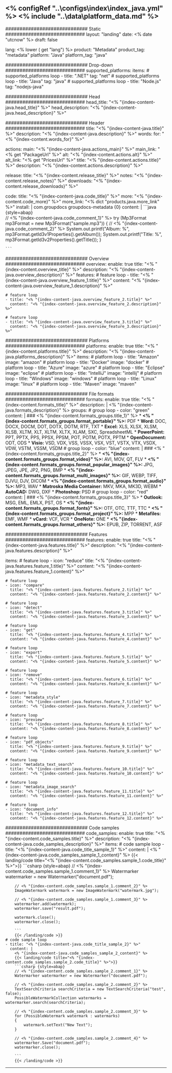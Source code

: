<% configRef "..\\configs\\index\\index_java.yml" %>
<% include "..\\data\\platform_data.md" %>
---
############################# Static ############################
layout: "landing"
date: <% date "utcnow" %>
draft: false

lang: <% lower ( get "lang") %>
product: "Metadata"
product_tag: "metadata"
platform: "Java"
platform_tag: "java"

############################# Drop-down ############################
supported_platforms:
  items:
    # supported_platforms loop
    - title: ".NET"
      tag: "net"
    # supported_platforms loop
    - title: "Java"
      tag: "java"
    # supported_platforms loop
    - title: "Node.js"
      tag: "nodejs-java"

############################# Head ############################
head_title: "<% "{index-content-java.head_title}" %>"
head_description: "<% "{index-content-java.head_description}" %>"

############################# Header ############################
title: "<% "{index-content-java.title}" %>"
description: "<% "{index-content-java.description}" %>"
words:
  for: "<% "{index-content.words_for}" %>"

actions:
  main: "<% "{index-content-java.actions_main}" %>"
  main_link: "<% get "PackageUrl" %>"
  alt: "<% "{index-content.actions.alt}" %>"
  alt_link: "<% get "PricesUrl" %>"
  title: "<% "{index-content.actions.title}" %>"
  description: "<% "{index-content.actions.description}" %>"

release:
  title: "<% "{index-content.release_title}" %>"
  notes: "<% "{index-content.release_notes}" %>"
  downloads: "<% "{index-content.release_downloads}" %>"

code:
  title: "<% "{index-content-java.code_title}" %>"
  more: "<% "{index-content.code_more}" %>"
  more_link: "<% dict "products.java.more_link" %>"
  install: |
    <dependency>
      <groupId>com.groupdocs</groupId>
      <artifactId>groupdocs-metadata</artifactId>
      <version>{0}</version>
    </dependency>
  content: |
    ```java {style=abap}  
    // <% "{index-content-java.code_comment_1}" %>
    try (Mp3Format mp3Format = new Mp3Format("sample.mp3")) 
    {
      // <% "{index-content-java.code_comment_2}" %>
      System.out.printf("Album: %", 
        mp3Format.getId3v1Properties().getAlbum());
      System.out.printf("Title: %", 
        mp3Format.getId3v2Properties().getTitle());
    }
      
    ```

############################# Overview ############################
overview:
  enable: true
  title: "<% "{index-content.overview_title}" %>"
  description: "<% "{index-content-java.overview_description}" %>"
  features:
    # feature loop
    - title: "<% "{index-content-java.overview_feature_1.title}" %>"
      content: "<% "{index-content-java.overview_feature_1.description}" %>"

    # feature loop
    - title: "<% "{index-content-java.overview_feature_2.title}" %>"
      content: "<% "{index-content-java.overview_feature_2.description}" %>"

    # feature loop
    - title: "<% "{index-content-java.overview_feature_3.title}" %>"
      content: "<% "{index-content-java.overview_feature_3.description}" %>"

############################# Platforms ############################
platforms:
  enable: true
  title: "<% "{index-content.platforms.title}" %>"
  description: "<% "{index-content-java.platforms_description}" %>"
  items:
    # platform loop
    - title: "Amazon"
      image: "amazon"
    # platform loop
    - title: "Docker"
      image: "docker"
    # platform loop
    - title: "Azure"
      image: "azure"
    # platform loop
    - title: "Eclipse"
      image: "eclipse"
    # platform loop
    - title: "IntelliJ"
      image: "intellij"
    # platform loop
    - title: "Windows"
      image: "windows"
    # platform loop
    - title: "Linux"
      image: "linux"
    # platform loop
    - title: "Maven"
      image: "maven"

############################# File formats ############################
formats:
  enable: true
  title: "<% "{index-content.formats_title}" %>"
  description: |
    <% "{index-content-java.formats_description}" %>
  groups:
    # group loop
    - color: "green"
      content: |
        ### <% "{index-content.formats_groups.title_1}" %>
        * **<% "{index-content.formats_groups.format_portable}" %>:** PDF 
        * **Word:** DOC, DOCX, DOCM, DOT, DOTX, DOTM, RTF, TXT
        * **Excel:** XLS, XLSX, XLSM, XLSB, XLTM, XLT, XLTM, XLTX, XLAM, SXC, SpreadsheetML
        * **PowerPoint:** PPT, PPTX, PPS, PPSX, PPSM, POT, POTM, POTX, PPTM
        * **OpenDocument:** ODT, ODS
        * **Visio:** VSD, VDX, VSS, VSSX, VSX, VST, VSTX, VTX, VSDX, VDW, VSTM, VSSM, VSDM
    # group loop
    - color: "blue"
      content: |
        ### <% "{index-content.formats_groups.title_2}" %>
        * **<% "{index-content.formats_groups.format_video}" %>:** AVI, MOV, QT, FLV
        * **<% "{index-content.formats_groups.format_popular_images}" %>:** JPG, JPEG, JPE, JP2, PNG, BMP
        * **<% "{index-content.formats_groups.format_multi_images}" %>:** GIF, WEBP, TIFF, DJVU, DJV, DICOM
        * **<% "{index-content.formats_groups.format_audio}" %>:** MP3, WAV
        * **Matroska Media Container:** MKV, MKA, MK3D, WEBM
        * **AutoCAD:** DWG, DXF
        * **Photoshop:** PSD
      # group loop
    - color: "red"
      content: |
        ### <% "{index-content.formats_groups.title_3}" %>
        * **Outlook:** MSG, EML, EMLX, PST, OS
        * **<% "{index-content.formats_groups.format_fonts}" %>:** OTF, OTC, TTF, TTC
        * **<% "{index-content.formats_groups.format_project}" %>:** MPP
        * **Metafiles:** EMF, WMF
        * **vCard:** VCF, VCR
        * **OneNote:** ONE
        * **<% "{index-content.formats_groups.format_others}" %>:** EPUB, ZIP, TORRENT, ASF

############################# Features ############################
features:
  enable: true
  title: "<% "{index-content-java.features.title}" %>"
  description: "<% "{index-content-java.features.description}" %>"

  items:
    # feature loop
    - icon: "reduce"
      title: "<% "{index-content-java.features.feature_1.title}" %>"
      content: "<% "{index-content-java.features.feature_1.content}" %>"

    # feature loop
    - icon: "compare"
      title: "<% "{index-content-java.features.feature_2.title}" %>"
      content: "<% "{index-content-java.features.feature_2.content}" %>"

    # feature loop
    - icon: "detect"
      title: "<% "{index-content-java.features.feature_3.title}" %>"
      content: "<% "{index-content-java.features.feature_3.content}" %>"

    # feature loop
    - icon: "get"
      title: "<% "{index-content-java.features.feature_4.title}" %>"
      content: "<% "{index-content-java.features.feature_4.content}" %>"

    # feature loop
    - icon: "export"
      title: "<% "{index-content-java.features.feature_5.title}" %>"
      content: "<% "{index-content-java.features.feature_5.content}" %>"

    # feature loop
    - icon: "remove"
      title: "<% "{index-content-java.features.feature_6.title}" %>"
      content: "<% "{index-content-java.features.feature_6.content}" %>"

    # feature loop
    - icon: "metadata_style"
      title: "<% "{index-content-java.features.feature_7.title}" %>"
      content: "<% "{index-content-java.features.feature_7.content}" %>"

    # feature loop
    - icon: "preview"
      title: "<% "{index-content-java.features.feature_8.title}" %>"
      content: "<% "{index-content-java.features.feature_8.content}" %>"

    # feature loop
    - icon: "pdf_objects"
      title: "<% "{index-content-java.features.feature_9.title}" %>"
      content: "<% "{index-content-java.features.feature_9.content}" %>"

    # feature loop
    - icon: "metadata_text_search"
      title: "<% "{index-content-java.features.feature_10.title}" %>"
      content: "<% "{index-content-java.features.feature_10.content}" %>"

    # feature loop
    - icon: "metadata_image_search"
      title: "<% "{index-content-java.features.feature_11.title}" %>"
      content: "<% "{index-content-java.features.feature_11.content}" %>"

    # feature loop
    - icon: "document_info"
      title: "<% "{index-content-java.features.feature_12.title}" %>"
      content: "<% "{index-content-java.features.feature_12.content}" %>"

############################# Code samples ############################
code_samples:
  enable: true
  title: "<% "{index-content.code_samples.title}" %>"
  description: "<% "{index-content-java.code_samples_description}" %>"
  items:
    # code sample loop
    - title: "<% "{index-content-java.code_title_sample_1}" %>"
      content: |
        <% "{index-content-java.code_samples_sample_1_content}" %>
        {{< landing/code title="<% "{index-content.code_samples.sample_1.code_title}" %>">}}
        ```csharp {style=abap}
        // <% "{index-content.code_samples.sample_1.comment_1}" %>
        Watermarker watermarker = new Watermarker("document.pdf");
        
        // <% "{index-content.code_samples.sample_1.comment_2}" %>
        ImageWatermark watermark = new ImageWatermark("watermark.jpg");

        // <% "{index-content.code_samples.sample_1.comment_3}" %>
        watermarker.add(watermark); 
        watermarker.save("result.pdf");

        watermark.close();                                                                                               
        watermarker.close();

        ```
        {{< /landing/code >}}
    # code sample loop
    - title: "<% "{index-content-java.code_title_sample_2}" %>"
      content: |
        <% "{index-content-java.code_samples_sample_2_content}" %>
        {{< landing/code title="<% "{index-content.code_samples.sample_2.code_title}" %>">}}
        ```csharp {style=abap}   
        // <% "{index-content.code_samples.sample_2.comment_1}" %>
        Watermarker watermarker = new Watermarker("document.pdf");

        // <% "{index-content.code_samples.sample_2.comment_2}" %>
        TextSearchCriteria searchCriteria = new TextSearchCriteria("test", false);                               
        PossibleWatermarkCollection watermarks = watermarker.search(searchCriteria);                             

        // <% "{index-content.code_samples.sample_2.comment_3}" %>
        for (PossibleWatermark watermark : watermarks)                                                           
        {  
            watermark.setText("New Text");
        }

        // <% "{index-content.code_samples.sample_2.comment_4}" %>
        watermarker.Save("document.pdf");
        watermarker.close();

        ```
        {{< /landing/code >}}

---
